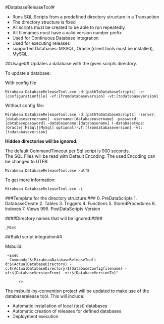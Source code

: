 #DatabaseReleaseTool#

- Runs SQL Scripts from a predefined directory structure in a Transaction
- The directory structure is fixed
- All scripts must be created to be able to run repeatedly
- All filenames must have a valid version number prefix
- Used for Continuous Database Integration
- Used for executing releases
- supported Databases: MSSQL, Oracle (client tools must be installed), MySQL.

##Usage##
Updates a database with the given scripts directory.

To update a database:

With config file

    Mirabeau.DatabaseReleaseTool.exe -d:[pathToDatabaseScripts] -c:[configurationfile] -vf:[fromdatabaseversion] -vt:[todatabaseversion]

Without config file:

    Mirabeau.DatabaseReleaseTool.exe -d:[pathToDatabaseScripts] -server:[databaseservername] -username:[databaseusername] -password:[databasepassword] -databasename:[databasename] (-databasetype:[Oracle||MsSql||MySql] optional)-vf:[fromdatabaseversion] -vt:[todatabaseversion]


**Hidden directories will be ignored.**

The default CommandTimeout per Sql script is 900 seconds.<br/>
The SQL Files will be read with Default Encoding.
The used Encoding can be changed to UTF8:

    Mirabeau.DatabaseReleaseTool.exe -utf8

To get more information:

	Mirabeau.DatabaseReleaseTool.exe -i

###Template for the directory structure:###
	0. PreDataScripts
	1. DatabaseCreate
	2. Tables
	3. Triggers
	4. Functions
	5. StoredProcedures
	6. Indexes
	7. Views
	999. PostDataScripts
	Version

####Directory names that will be ignored:####

	_Misc


##Build script integration##

Msbuild:

	 <Exec
      Command="$(MirabeauDatabaseReleaseTool) -d:$(ActualDatabaseDirectory) -c:$(ActualDatabaseDirectory)$(DatabaseConfigfilename) -vf:$(DatabaseVersionFrom) -vt:$(DatabaseVersionTo)"      
      
          />

The msbuild-by-convention project will be updated to make use of the databaserelease tool.
This will include:
- Automatic installation of local (test) databases
- Automatic creation of releases for defined databases
- Deployment execution